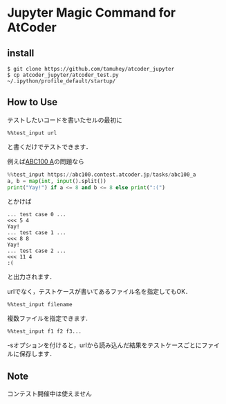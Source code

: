 # Jupyter Magic Command for AtCoder

## install

`$ git clone https://github.com/tamuhey/atcoder_jupyter`  
`$ cp atcoder_jupyter/atcoder_test.py ~/.ipython/profile_default/startup/`

## How to Use

テストしたいコードを書いたセルの最初に

```
%%test_input url
```

と書くだけでテストできます．  
  
例えば[ABC100 A](https://abc100.contest.atcoder.jp/tasks/abc100_a)の問題なら

```python
%%test_input https://abc100.contest.atcoder.jp/tasks/abc100_a
a, b = map(int, input().split())
print("Yay!") if a <= 8 and b <= 8 else print(":(")
```
とかけば
  
```
... test case 0 ...
<<< 5 4
Yay!
... test case 1 ...
<<< 8 8
Yay!
... test case 2 ...
<<< 11 4
:(
```
と出力されます．
  
urlでなく，テストケースが書いてあるファイル名を指定してもOK．

```
%%test_input filename
```

複数ファイルを指定できます.

```
%%test_input f1 f2 f3...
```
-sオプションを付けると，urlから読み込んだ結果をテストケースごとにファイルに保存します．

## Note

コンテスト開催中は使えません  
